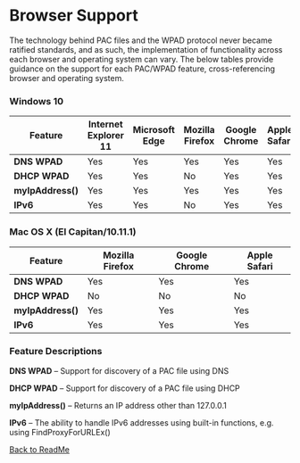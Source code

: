 # Browser Support

The technology behind PAC files and the WPAD protocol never became ratified standards, and as such, the implementation of functionality across each browser and operating system can vary. The below tables provide guidance on the support for each PAC/WPAD feature, cross-referencing browser and operating system.

### Windows 10

| **Feature** | **Internet Explorer 11** | **Microsoft Edge** | **Mozilla Firefox** | **Google Chrome** | **Apple Safari** |
| --- | --- | --- | --- | --- | --- |
| **DNS WPAD** | Yes | Yes | Yes | Yes | Yes |
| **DHCP WPAD** | Yes | Yes | No | Yes | Yes |
| **myIpAddress()** | Yes | Yes | Yes | Yes | Yes |
| **IPv6** | Yes | Yes | No | Yes | Yes |

### Mac OS X (El Capitan/10.11.1)

| **Feature** | **Mozilla Firefox** | **Google Chrome** | **Apple Safari** |
| --- | --- | --- | --- |
| **DNS WPAD** | Yes | Yes | Yes |
| **DHCP WPAD** | No | No | No |
| **myIpAddress()** | Yes | Yes | Yes |
| **IPv6** | Yes | Yes | Yes |

### Feature Descriptions

**DNS WPAD** – Support for discovery of a PAC file using DNS

**DHCP WPAD** – Support for discovery of a PAC file using DHCP

**myIpAddress()** – Returns an IP address other than 127.0.0.1

**IPv6** – The ability to handle IPv6 addresses using built-in functions, e.g. using FindProxyForURLEx()

[Back to ReadMe](https://github.com/mdries-zs/findproxyforurl/blob/main/README.md)
